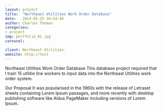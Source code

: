 ```yaml
---
layout: project
title:  "Northeast Utilities Work Order Database"
date:   2014-05-25 16:54:46
author: Charles Thomas
categories:
- project
img: portfolio_01.jpg
carousel:

client: Northeast Utilities.
website: http://test
---
```

Northeast Utilities Work Order Database
This database project required that I train 15 utilitie line workers to input data into the Northeast Utilities work order system. 

Our Proposal
It was popularised in the 1960s with the release of Letraset sheets containing Lorem Ipsum passages, and more recently with desktop publishing software like Aldus PageMaker including versions of Lorem Ipsum.
